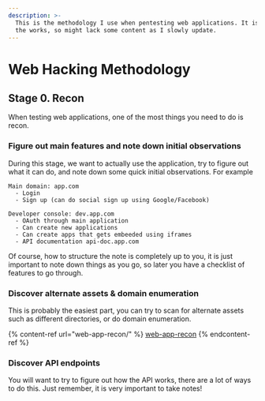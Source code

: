 ```yaml
---
description: >-
  This is the methodology I use when pentesting web applications. It is still in
  the works, so might lack some content as I slowly update.
---
```


# Web Hacking Methodology

## Stage 0. Recon

When testing web applications, one of the most things you need to do is recon.

### Figure out main features and note down initial observations

During this stage, we want to actually use the application, try to figure out what it can do, and note down some quick initial observations. For example

```
Main domain: app.com
  - Login
  - Sign up (can do social sign up using Google/Facebook)

Developer console: dev.app.com
  - OAuth through main application
  - Can create new applications
  - Can create apps that gets embeeded using iframes
  - API documentation api-doc.app.com
```

Of course, how to structure the note is completely up to you, it is just important to note down things as you go, so later you have a checklist of features to go through.

### Discover alternate assets & domain enumeration

This is probably the easiest part, you can try to scan for alternate assets such as different directories, or do domain enumeration.

{% content-ref url="web-app-recon/" %}
[web-app-recon](web-app-recon/)
{% endcontent-ref %}

### Discover API endpoints

You will want to try to figure out how the API works, there are a lot of ways to do this. Just remember, it is very important to take notes!
